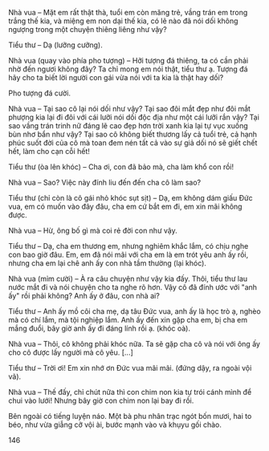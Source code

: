 Nhà vua – Mặt em rất thật thà, tuổi em còn măng trẻ, vầng trán em trong trắng thế kia, và miệng em non dại thế kia, có lẽ nào đã nói dối không ngượng trong một chuyện thiêng liêng như vậy?

Tiểu thư – Dạ (lưỡng cưỡng).

Nhà vua (quay vào phía pho tượng) – Hỡi tượng đá thiêng, ta có cần phải nhờ đến ngươi không đây? Ta chỉ mong em nói thật, tiểu thư ạ. Tượng đá hãy cho ta biết lời người con gái vừa nói với ta kia là thật hay dối?

Pho tượng đá cười.

Nhà vua – Tại sao cô lại nói dối như vậy? Tại sao đôi mắt đẹp như đôi mắt phượng kia lại đi đôi với cái lưỡi nói dối độc địa như một cái lưỡi rắn vậy? Tại sao vầng trán trinh nữ đáng lẽ cao đẹp hơn trời xanh kia lại tự vục xuống bùn nhơ bẩn như vậy? Tại sao cô không biết thương lấy cả tuổi trẻ, cả hạnh phúc suốt đời của cô mà toan đem nén tất cả vào sự giả dối nó sẽ giết chết hết, làm cho cạn cỗi hết!

Tiểu thư (òa lên khóc) – Cha ơi, con đã bảo mà, cha làm khổ con rồi!

Nhà vua – Sao? Việc này đính liu đến đến cha cô làm sao?

Tiểu thư (chỉ còn là cô gái nhỏ khóc sụt sịt) – Dạ, em không dám giấu Đức vua, em có muốn vào đây đâu, cha em cứ bắt em đi, em xin mãi không được.

Nhà vua – Hừ, ông bố gì mà coi rẻ đời con như vậy.

Tiểu thư – Dạ, cha em thương em, nhưng nghiêm khắc lắm, có chịu nghe con bao giờ đâu. Em, em đã nói mãi với cha em là em trót yêu anh ấy rồi, nhưng cha em lại chê anh ấy con nhà tầm thường (lại khóc).

Nhà vua (mỉm cười) – À ra câu chuyện như vậy kia đấy. Thôi, tiểu thư lau nước mắt đi và nói chuyện cho ta nghe rõ hơn. Vậy cô đã đính ước với "anh ấy" rồi phải không? Anh ấy ở đâu, con nhà ai?

Tiểu thư – Anh ấy mồ côi cha mẹ, dạ tâu Đức vua, anh ấy là học trò ạ, nghèo mà có chí lắm, mà tội nghiệp lắm. Anh ấy đến xin gặp cha em, bị cha em mắng đuổi, bây giờ anh ấy đi đáng lính rồi ạ. (khóc oà).

Nhà vua – Thôi, cô không phải khóc nữa. Ta sẽ gặp cha cô và nói với ông ấy cho cô được lấy người mà cô yêu. [...]

Tiểu thư – Trời ơi! Em xin nhớ ơn Đức vua mãi mãi. (đứng dậy, ra ngoài vội vã).

Nhà vua – Thế đấy, chỉ chút nữa thì con chim non kia tự trói cánh mình để chui vào lưới! Nhưng bây giờ con chim non lại bay đi rồi.

Bên ngoài có tiếng luyện náo. Một bà phu nhân trạc ngót bốn mươi, hai to béo, như vừa giẫng cỡ vội ài, bước mạnh vào và khụyu gối chào.

146